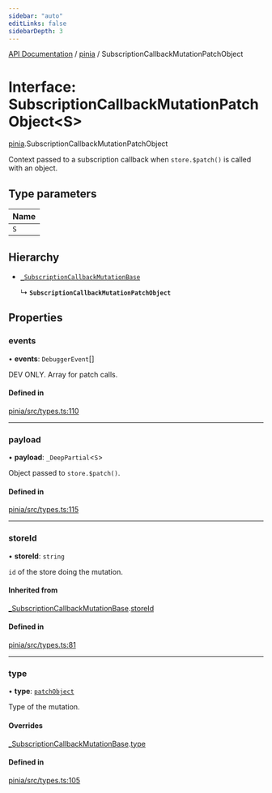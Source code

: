 ```yaml
---
sidebar: "auto"
editLinks: false
sidebarDepth: 3
---
```


[API Documentation](../index.md) / [pinia](../modules/pinia.md) / SubscriptionCallbackMutationPatchObject

# Interface: SubscriptionCallbackMutationPatchObject<S\>

[pinia](../modules/pinia.md).SubscriptionCallbackMutationPatchObject

Context passed to a subscription callback when `store.$patch()` is called
with an object.

## Type parameters

| Name |
| :------ |
| `S` |

## Hierarchy

- [`_SubscriptionCallbackMutationBase`](pinia._SubscriptionCallbackMutationBase.md)

  ↳ **`SubscriptionCallbackMutationPatchObject`**

## Properties

### events

• **events**: `DebuggerEvent`[]

DEV ONLY. Array for patch calls.

#### Defined in

[pinia/src/types.ts:110](https://github.com/posva/pinia/blob/46c50b2/packages/pinia/src/types.ts#L110)

___

### payload

• **payload**: `_DeepPartial`<`S`\>

Object passed to `store.$patch()`.

#### Defined in

[pinia/src/types.ts:115](https://github.com/posva/pinia/blob/46c50b2/packages/pinia/src/types.ts#L115)

___

### storeId

• **storeId**: `string`

`id` of the store doing the mutation.

#### Inherited from

[_SubscriptionCallbackMutationBase](pinia._SubscriptionCallbackMutationBase.md).[storeId](pinia._SubscriptionCallbackMutationBase.md#storeid)

#### Defined in

[pinia/src/types.ts:81](https://github.com/posva/pinia/blob/46c50b2/packages/pinia/src/types.ts#L81)

___

### type

• **type**: [`patchObject`](../enums/pinia.MutationType.md#patchobject)

Type of the mutation.

#### Overrides

[_SubscriptionCallbackMutationBase](pinia._SubscriptionCallbackMutationBase.md).[type](pinia._SubscriptionCallbackMutationBase.md#type)

#### Defined in

[pinia/src/types.ts:105](https://github.com/posva/pinia/blob/46c50b2/packages/pinia/src/types.ts#L105)

